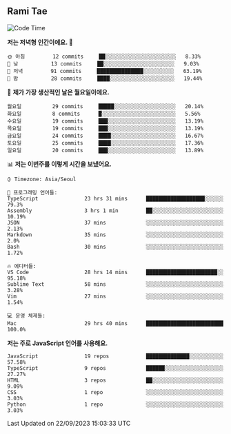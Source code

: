 ## Rami Tae

<!--START_SECTION:waka-->
![Code Time](http://img.shields.io/badge/Code%20Time-1%2C048%20hrs%2050%20mins-blue)

**저는 저녁형 인간이에요. 🦉** 

```text
🌞 아침         12 commits     ██░░░░░░░░░░░░░░░░░░░░░░░   8.33% 
🌆 낮　         13 commits     ██░░░░░░░░░░░░░░░░░░░░░░░   9.03% 
🌃 저녁         91 commits     ███████████████░░░░░░░░░░   63.19% 
🌙 밤　         28 commits     ████░░░░░░░░░░░░░░░░░░░░░   19.44%

```
📅 **제가 가장 생산적인 날은 월요일이에요.** 

```text
월요일          29 commits     █████░░░░░░░░░░░░░░░░░░░░   20.14% 
화요일          8 commits      █░░░░░░░░░░░░░░░░░░░░░░░░   5.56% 
수요일          19 commits     ███░░░░░░░░░░░░░░░░░░░░░░   13.19% 
목요일          19 commits     ███░░░░░░░░░░░░░░░░░░░░░░   13.19% 
금요일          24 commits     ████░░░░░░░░░░░░░░░░░░░░░   16.67% 
토요일          25 commits     ████░░░░░░░░░░░░░░░░░░░░░   17.36% 
일요일          20 commits     ███░░░░░░░░░░░░░░░░░░░░░░   13.89%

```


📊 **저는 이번주를 이렇게 시간을 보냈어요.** 

```text
⌚︎ Timezone: Asia/Seoul

💬 프로그래밍 언어들: 
TypeScript               23 hrs 31 mins      ███████████████████░░░░░░   79.3% 
Assembly                 3 hrs 1 min         ██░░░░░░░░░░░░░░░░░░░░░░░   10.19% 
JSON                     37 mins             ░░░░░░░░░░░░░░░░░░░░░░░░░   2.13% 
Markdown                 35 mins             ░░░░░░░░░░░░░░░░░░░░░░░░░   2.0% 
Bash                     30 mins             ░░░░░░░░░░░░░░░░░░░░░░░░░   1.72%

🔥 에디터들: 
VS Code                  28 hrs 14 mins      ███████████████████████░░   95.18% 
Sublime Text             58 mins             ░░░░░░░░░░░░░░░░░░░░░░░░░   3.28% 
Vim                      27 mins             ░░░░░░░░░░░░░░░░░░░░░░░░░   1.54%

💻 운영 체제들: 
Mac                      29 hrs 40 mins      █████████████████████████   100.0%

```

**저는 주로 JavaScript 언어를 사용해요.** 

```text
JavaScript               19 repos            ██████████████░░░░░░░░░░░   57.58% 
TypeScript               9 repos             ██████░░░░░░░░░░░░░░░░░░░   27.27% 
HTML                     3 repos             ██░░░░░░░░░░░░░░░░░░░░░░░   9.09% 
CSS                      1 repo              ░░░░░░░░░░░░░░░░░░░░░░░░░   3.03% 
Python                   1 repo              ░░░░░░░░░░░░░░░░░░░░░░░░░   3.03%

```



 Last Updated on 22/09/2023 15:03:33 UTC
<!--END_SECTION:waka-->
